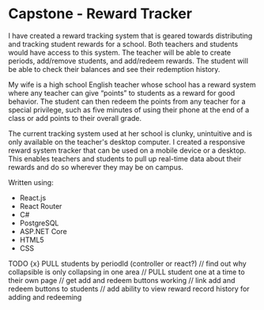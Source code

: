 # Capstone - Reward Tracker

I have created a reward tracking system that is geared towards distributing and tracking student rewards for a school. Both teachers and students would have access to this system. The teacher will be able to create periods, add/remove students, and add/redeem rewards. The student will be able to check their balances and see their redemption history.

My wife is a high school English teacher whose school has a reward system where any teacher can give “points” to students as a reward for good behavior. The student can then redeem the points from any teacher for a special privilege, such as five minutes of using their phone at the end of a class or add points to their overall grade.

The current tracking system used at her school is clunky, unintuitive and is only available on the teacher's desktop computer. I created a responsive reward system tracker that can be used on a mobile device or a desktop. This enables teachers and students to pull up real-time data about their rewards and do so wherever they may be on campus.

Written using:

- React.js
- React Router
- C#
- PostgreSQL
- ASP.NET Core
- HTML5
- CSS

TODO
{x} PULL students by periodId (controller or react?)
// find out why collapsible is only collapsing in one area
// PULL student one at a time to their own page
// get add and redeem buttons working
// link add and redeem buttons to students
// add ability to view reward record history for adding and redeeming
